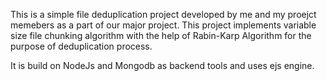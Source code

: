 This is a simple file deduplication project developed by me and my proejct memebers as a part of our major project. 
This project implements variable size file chunking algorithm with the help of Rabin-Karp Algorithm for the purpose of deduplication process.

It is build on NodeJs and Mongodb as backend tools and uses ejs engine.
